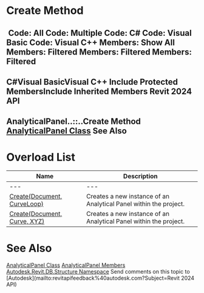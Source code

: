 # Create Method

﻿
 Code: All Code: Multiple Code: C# Code: Visual Basic Code: Visual C++  Members: Show All Members: Filtered Members: Filtered Members: Filtered   
---  
C#Visual BasicVisual C++
Include Protected MembersInclude Inherited Members
Revit 2024 API  
---  
AnalyticalPanel..::..Create Method   
[AnalyticalPanel Class](b88181d3-743b-8cca-8fb3-0cc13e5d70aa.md "AnalyticalPanel Class") See Also  
---  
# Overload List
| Name | Description |
| --- | --- |
| --- | --- | --- |
| [Create(Document, CurveLoop)](fed26b44-d436-fae2-4d3e-ccff6ae337eb.md "Create Method \(Document, CurveLoop\)") | Creates a new instance of an Analytical Panel within the project. |
| [Create(Document, Curve, XYZ)](11db06be-e308-06c0-b196-ec72ba459821.md "Create Method \(Document, Curve, XYZ\)") | Creates a new instance of an Analytical Panel within the project. |

# See Also
[AnalyticalPanel Class](b88181d3-743b-8cca-8fb3-0cc13e5d70aa.md "AnalyticalPanel Class")
[AnalyticalPanel Members](52825e43-5e98-d848-b6dc-32cce704c4fa.md "AnalyticalPanel Members")
[Autodesk.Revit.DB.Structure Namespace](d586b341-f687-9d90-e96d-255806b7d4fc.md "Autodesk.Revit.DB.Structure Namespace")
Send comments on this topic to [Autodesk](mailto:revitapifeedback%40autodesk.com?Subject=Revit 2024 API)